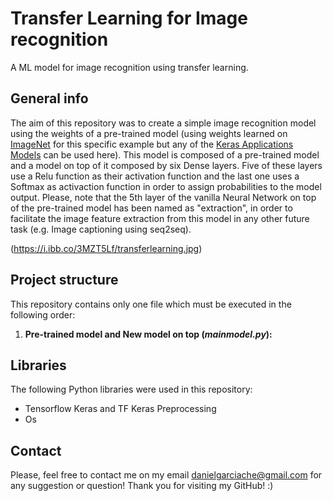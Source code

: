 # Transfer Learning for Image recognition
A ML model for image recognition using transfer learning.

## General info
The aim of this repository was to create a simple image recognition model using the weights of a pre-trained model (using weights learned on [ImageNet](http://www.image-net.org/) for this specific example but any of the [Keras Applications Models](https://keras.io/api/applications/) can be used here). This model is composed of a pre-trained model and a model on top of it composed by six Dense layers. Five of these layers use a Relu function as their activation function and the last one uses a Softmax as activaction function in order to assign probabilities to the model output. Please, note that the 5th layer of the vanilla Neural Network on top of the pre-trained model has been named as "extraction", in order to facilitate the image feature extraction from this model in any other future task (e.g. Image captioning using seq2seq).

(https://i.ibb.co/3MZT5Lf/transferlearning.jpg)

## Project structure

This repository contains only one file which must be executed in the following order:

1. **Pre-trained model and New model on top (*mainmodel.py*):**

## Libraries

The following Python libraries were used in this repository:
- Tensorflow Keras and TF Keras Preprocessing
- Os

## Contact

Please, feel free to contact me on my email danielgarciache@gmail.com for any suggestion or question!
Thank you for visiting my GitHub! :)
